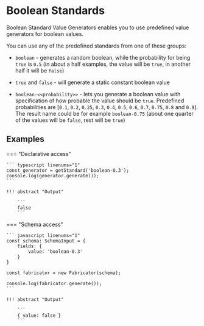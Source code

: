 # Boolean Standards

Boolean Standard Value Generators enables you to use predefined
value generators for boolean values.

You can use any of the predefined standards from one of these groups:

- `boolean` - generates a random boolean, while the probability
  for being `true` is `0.5` (in about a half examples, the value will
  be `true`, in another half it will be `false`)

- `true` and `false` - will generate a static constant boolean value

- `boolean-<<probability>>` - lets you generate a boolean value with
  specification of how probable the value should be `true`. Predefined
  probabilities are [`0.1`, `0.2`, `0.25`, `0.3`, `0.4`, `0.5`, `0.6`,
  `0.7`, `0.75`, `0.8` and `0.9`]. The result name could be for example
  `boolean-0.75` (about one quarter of the values will be `false`, rest
  will be `true`)


## Examples


=== "Declarative access"

    ``` typescript linenums="1"
    const generator = getStandard('boolean-0.3');
    console.log(generator.generate());
    ```

    !!! abstract "Output"

        ```
        false
        ```

=== "Schema access"

    ``` javascript linenums="1"
    const schema: SchemaInput = {
        fields: {
            value: 'boolean-0.3'
        }
    }

    const fabricator = new Fabricator(schema);

    console.log(fabricator.generate());
    ```

    !!! abstract "Output"

        ```
        { value: false }
        ```

